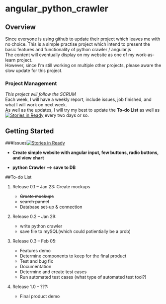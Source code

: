 # angular_python_crawler

## Overview
Since everyone is using github to update their project which leaves me with no choice.
This is a simple practise project which intend to present the basic features and functionality of python crawler / angular.js  
The content will eventually display on my website as one of my work-as-learn project.  
However, since I'm still working on multiple other projects, please aware the slow update for this project.

### Project Management
*This project will follow the SCRUM*    
Each week, I will have a weekly report, include issues, job finished, and what I will work on next week.  
As well as the updates, I will try my best to update the **__To-do List__** as well as [![Stories in Ready](https://badge.waffle.io/francisz2/angular_python_crawler.png?label=ready&title=Ready)](https://waffle.io/francisz2/angular_python_crawler) every two days or so.

## Getting Started  
###Issues[![Stories in Ready](https://badge.waffle.io/francisz2/angular_python_crawler.png?label=ready&title=Ready)](https://waffle.io/francisz2/angular_python_crawler)

* **Create simple website with angular input, few buttons, radio buttons, and view chart**
  
* **python Crawler --> save to DB**
    
   
##To-do List 
1. Release 0.1 – Jan 23: Create mockups
    * ~~Create mockups~~ 
    * ~~search pannel~~
    * Database set-up & connection

2. Release 0.2 – Jan 29: 
    * write python crawler
    * save file to mySQL(which could potientially be a prob)

3. Release 0.3 – Feb 05: 
    * Features demo
    * Determine components to keep for the final product
    * Test and bug fix
    * Documentation
    * Determine and create test cases
    * Run automated test cases (what type of automated test tool?) 

7. Release 1.0 – ???:
    * Final product demo
